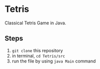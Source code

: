 # Tetris
Classical Tetris Game in Java.

## Steps
1. `git clone` this repository
2. in terminal, `cd Tetris/src`
3. run the file by using `java Main` command

